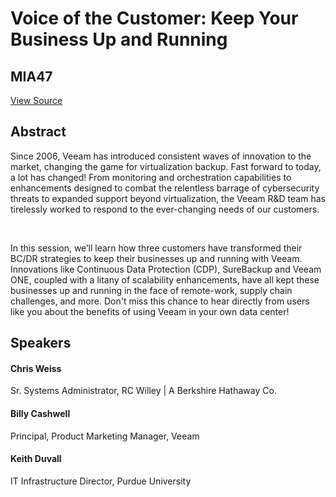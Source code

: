 # Voice of the Customer: Keep Your Business Up and Running
## MIA47
[View Source](https://connect.veeam.com/flow/veeam/veeamon2023/attendeeportal/page/sessioncatalog/session/1678929267011001sHtm)

## Abstract
Since 2006, Veeam has introduced consistent waves of innovation to the market, changing the game for virtualization backup. Fast forward to today, a lot has changed! From monitoring and orchestration capabilities to enhancements designed to combat the relentless barrage of cybersecurity threats to expanded support beyond virtualization, the Veeam R&D team has tirelessly worked to respond to the ever-changing needs of our customers.

 

In this session, we’ll learn how three customers have transformed their BC/DR strategies to keep their businesses up and running with Veeam. Innovations like Continuous Data Protection (CDP), SureBackup and Veeam ONE, coupled with a litany of scalability enhancements, have all kept these businesses up and running in the face of remote-work, supply chain challenges, and more. Don't miss this chance to hear directly from users like you about the benefits of using Veeam in your own data center!


## Speakers
#### Chris Weiss
Sr. Systems Administrator, RC Willey | A Berkshire Hathaway Co.
#### Billy Cashwell
Principal, Product Marketing Manager, Veeam
#### Keith Duvall
IT Infrastructure Director, Purdue University